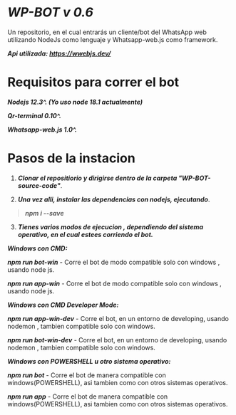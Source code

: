 # *********WP-BOT v 0.6*********
Un repositorio, en el cual entrarás un cliente/bot del WhatsApp web utilizando NodeJs como lenguaje y Whatsapp-web.js como framework.

***Api utilizada: https://wwebjs.dev/***

# Requisitos para correr el bot

*********Nodejs 12.3^. (Yo uso node 18.1 actualmente)*********

*********Qr-terminal 0.10^.*********

*********Whatsapp-web.js 1.0^.*********

# Pasos de la instacion

1. ***Clonar el repositiorio y dirigirse dentro de la carpeta "WP-BOT-source-code"***.

2. ***Una vez alli, instalar las dependencias con nodejs, ejecutando***.
> *********npm i --save*********

3. ***Tienes varios modos de ejecucion , dependiendo del sistema operativo,  en el cual estees corriendo el bot.***

*********Windows con CMD:*********

***npm run bot-win***  - Corre el bot de modo compatible solo con windows , usando node js.

***npm run app-win***  - Corre el bot de modo compatible solo con windows , usando node js.

*********Windows con CMD Developer Mode:*********

***npm run app-win-dev*** - Corre el bot, en un entorno de developing, usando nodemon , tambien compatible solo con windows.

***npm run bot-win-dev*** - Corre el bot, en un entorno de developing, usando nodemon , tambien compatible solo con windows.

*********Windows con POWERSHELL u otro sistema operativo:*********

***npm run bot*** - Corre el bot de manera compatible con windows(POWERSHELL), asi tambien como con otros sistemas operativos.

***npm run app*** - Corre el bot de manera compatible con windows(POWERSHELL), asi tambien como con otros sistemas operativos.
